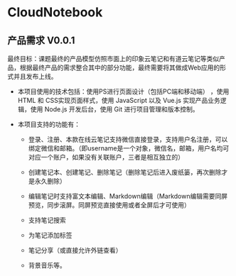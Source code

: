 # CloudNotebook

## 产品需求 V0.0.1
最终目标：课题最终的产品模型仿照市面上的印象云笔记和有道云笔记等类似产品，根据最终产品的需求整合其中的部分功能，最终需要将其做成Web应用的形式并且发布上线。
 
- 本项目使用的技术包括：使用PS进行页面设计（包括PC端和移动端） ，使用 HTML 和 CSS实现页面样式，使用 JavaScript 以及 Vue.js 实现产品业务逻辑，使用 Node.js 开发后台，使用 Git 进行项目管理和版本控制。
 
- 本项目支持的功能有：

  - 登录、注册、本款在线云笔记支持微信直接登录，支持用户名注册，可以绑定微信和邮箱。（即username是一个对象，微信名，邮箱，用户名均可对应一个账户，如果没有关联账户，三者是相互独立的）

  - 创建笔记本、创建笔记、删除笔记（删除笔记后进入废纸篓，再次删除才是永久删除）

  - 编辑笔记时支持富文本编辑、Markdown编辑（Markdown编辑需要同屏预览，同步滚屏。同屏预览直接使用或者全屏后才可使用）

  - 支持笔记搜索

  - 为笔记添加标签

  - 笔记分享（或直接允许外链查看）

  - 背景音乐等。

